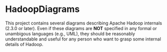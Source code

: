 HadoopDiagrams
==============

This project contains several diagrams describing Apache Hadoop internals (2.3.0 or later). Even if these diagrams are **NOT** specified in any formal or unambigous languages (e.g., UML), they should be reasonably understandable and useful for any person who want to grasp some internal details of Hadoop.
 
